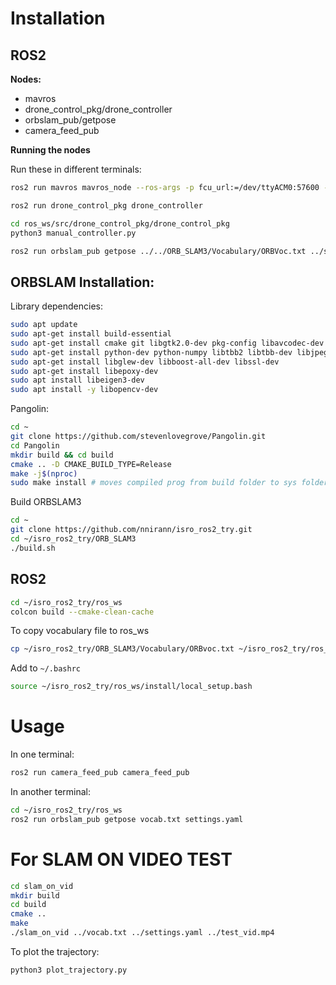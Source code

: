 # Installation 

## ROS2 

**Nodes:**
- mavros
- drone_control_pkg/drone_controller
- orbslam_pub/getpose
- camera_feed_pub


**Running the nodes**

Run these in different terminals:

```bash
ros2 run mavros mavros_node --ros-args -p fcu_url:=/dev/ttyACM0:57600 -p gcs_url:=udp://@localhost:14550
```

```bash
ros2 run drone_control_pkg drone_controller
```

```bash
cd ros_ws/src/drone_control_pkg/drone_control_pkg 
python3 manual_controller.py
```

```bash
ros2 run orbslam_pub getpose ../../ORB_SLAM3/Vocabulary/ORBVoc.txt ../settings_imu.yaml
```


## ORBSLAM Installation:

Library dependencies:
```bash
sudo apt update
sudo apt-get install build-essential
sudo apt-get install cmake git libgtk2.0-dev pkg-config libavcodec-dev libavformat-dev libswscale-dev
sudo apt-get install python-dev python-numpy libtbb2 libtbb-dev libjpeg-dev libpng-dev libtiff-dev libdc1394-22-dev libjasper-dev
sudo apt-get install libglew-dev libboost-all-dev libssl-dev
sudo apt-get install libepoxy-dev
sudo apt install libeigen3-dev
sudo apt install -y libopencv-dev
```

Pangolin:
```bash
cd ~
git clone https://github.com/stevenlovegrove/Pangolin.git
cd Pangolin
mkdir build && cd build
cmake .. -D CMAKE_BUILD_TYPE=Release
make -j$(nproc)
sudo make install # moves compiled prog from build folder to sys folders
```

Build ORBSLAM3

```bash
cd ~
git clone https://github.com/nnirann/isro_ros2_try.git
cd ~/isro_ros2_try/ORB_SLAM3
./build.sh
```

## ROS2 

```bash
cd ~/isro_ros2_try/ros_ws
colcon build --cmake-clean-cache
```

To copy vocabulary file to ros_ws
```bash
cp ~/isro_ros2_try/ORB_SLAM3/Vocabulary/ORBvoc.txt ~/isro_ros2_try/ros_ws/vocab.txt
```

Add to `~/.bashrc`
```bash
source ~/isro_ros2_try/ros_ws/install/local_setup.bash
```

# Usage

In one terminal:
```bash
ros2 run camera_feed_pub camera_feed_pub
```

In another terminal:
```bash
cd ~/isro_ros2_try/ros_ws
ros2 run orbslam_pub getpose vocab.txt settings.yaml
```

# For SLAM ON VIDEO TEST

```bash
cd slam_on_vid
mkdir build
cd build
cmake ..
make 
./slam_on_vid ../vocab.txt ../settings.yaml ../test_vid.mp4
```

To plot the trajectory:
```bash
python3 plot_trajectory.py
```

